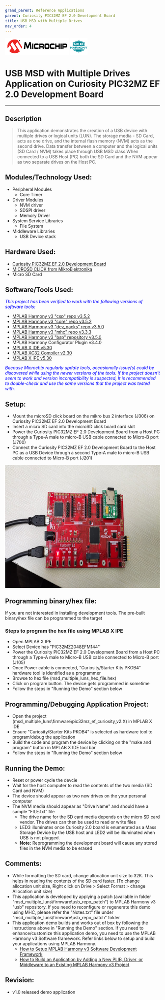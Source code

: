 ```yaml
---
grand_parent: Reference Applications
parent: Curiosity PIC32MZ EF 2.0 Development Board
title: USB MSD with Multiple Drives
nav_order: 4
---
```

<img src = "images/microchip_logo.png">
<img src = "images/microchip_mplab_harmony_logo_small.png">

# USB MSD with Multiple Drives Application on Curiosity PIC32MZ EF 2.0 Development Board
-----
## Description

>  This application demonstrates the creation of a USB device with multiple drives or logical
    units (LUN). The storage media - SD Card, acts as one drive, and the internal flash memory
    (NVM) acts as the second drive. Data transfer between a computer and the logical units 
    (SD Card / NVM) takes place through USB MSD class.When connected to a USB Host (PC) both the
    SD Card and the NVM appear as two separate drives on the Host PC.
    

## Modules/Technology Used:

- Peripheral Modules      
	- Core Timer
- Driver Modules	
    - NVM driver
    - SDSPI driver
    - Memory Driver
- System Service Libraries	
	- File System
- Middleware Libraries		
	- USB Device stack

## Hardware Used:

- [Curiosity PIC32MZ EF 2.0 Development Board](https://www.microchip.com/Developmenttools/ProductDetails/DM320209)   
- [MICROSD CLICK from MikroElektronika](http://www.mikroe.com/click/microsd/)
- Micro SD Card

## Software/Tools Used:
<span style="color:blue"> *This project has been verified to work with the following versions of software tools:*</span>  

 - [MPLAB Harmony v3 "csp" repo v3.5.2](https://github.com/Microchip-MPLAB-Harmony/csp/releases/tag/v3.5.2)
 - [MPLAB Harmony v3 "core" repo v3.5.2](https://github.com/Microchip-MPLAB-Harmony/core/releases/tag/v3.5.2)          
 - [MPLAB Harmony v3 "dev_packs" repo v3.5.0](https://github.com/Microchip-MPLAB-Harmony/dev_packs/releases/tag/v3.5.0)  
 - [MPLAB Harmony v3 "mhc" repo v3.3.3](https://github.com/Microchip-MPLAB-Harmony/mhc/releases/tag/v3.3.3)   
 - [MPLAB Harmony v3 "bsp" repository v3.5.0](https://github.com/Microchip-MPLAB-Harmony/bsp/releases/tag/v3.5.0)
 -  MPLAB Harmony Configurator Plugin v3.4.0
 - [MPLAB X IDE v5.30](https://www.microchip.com/mplab/mplab-x-ide)
 - [MPLAB XC32 Compiler v2.30](https://www.microchip.com/mplab/compilers)
 - [MPLAB X IPE v5.30](https://www.microchip.com/mplab/mplab-integrated-programming-environment)  

<span style="color:blue"> *Because Microchip regularly update tools, occasionally issue(s) could be discovered while using the newer versions of the tools. If the project doesn’t seem to work and version incompatibility is suspected, It is recommended to double-check and use the same versions that the project was tested with.* </span>  

## Setup:
- Mount the microSD click board on the mikro bus 2 interface (J306) on Curiosity PIC32MZ EF 2.0 Development Board
- Insert a micro SD card into the microSD click board card slot
- Power the Curiosity PIC32MZ EF 2.0 Development Board from a Host PC through a Type-A male to micro-B USB cable connected to Micro-B port (J700)
- Connect the Curiosity PIC32MZ EF 2.0 Development Board to the Host PC as a USB Device through a second Type-A male to micro-B USB cable connected to Micro-B port (J201)

<img src = "images/msd_multiple_luns_demo_setup.jpg" width="900" height="400" align="middle">

## Programming binary/hex file:
If you are not interested in installing development tools. The pre-built binary/hex file can be programmed to the target  

### Steps to program the hex file using MPLAB X IPE
- Open MPLAB X IPE
- Select Device has "PIC32MZ2048EFM144"
- Power the Curiosity PIC32MZ EF 2.0 Development Board from a Host PC through a Type-A male to Micro-B USB cable connected to Micro-B port (J105)
- Once Power cable is connected, "Curiosity/Starter Kits PKOB4" hardware tool is identified as a programmer
- Browse to hex file (msd_multiple_luns_hex_file.hex)
- Click on program button. The device gets programmed in sometime
- Follow the steps in "Running the Demo" section below

## Programming/Debugging Application Project:
- Open the project (msd_multiple_luns\firmware\pic32mz_ef_curiosity_v2.X) in MPLAB X IDE
- Ensure "Curiosity/Starter Kits PKOB4" is selected as hardware tool to program/debug the application
- Build the code and program the device by clicking on the "make and program" button in MPLAB X IDE tool bar
- Follow the steps in "Running the Demo" section below

## Running the Demo:
- Reset or power cycle the devcie
- Wait for the host computer to read the contents of the two media (SD Card and NVM)
- The device should appear as two new drives on the your personal computer
- The NVM media should appear as "Drive Name" and should have a sample “FILE.txt” file
	- The drive name for the SD card media depends on the micro SD card vendor. The drives can then be used to read or write files
    - LED3 illuminates once Curiosity 2.0 board is enumerated as a Mass Storage Device by the USB host and LED2 will be illuminated when USB is not plugged.
	- **Note:** Reprogramming the development board will cause any stored files in the NVM media to be erased


## Comments:
- While formatting the SD card, change allocation unit size to 32K. This helps in reading the contents of the SD card faster.
   (To change allocation unit size, Right click on Drive > Select Format > change Allocation unit size)
- This application is developed by applying a patch (available in folder "msd_multiple_luns\firmware\usb_repo_patch") to MPLAB Harmony v3 "usb" repository. 
   If you need to reconfigure or regenerate this demo using MHC, please refer the "Notes.txt" file under "msd_multiple_luns\firmware\usb_repo_patch" folder
- This application demo builds and works out of box by following the instructions above in "Running the Demo" section. If you need to enhance/customize this application demo, you need to use the MPLAB Harmony v3 Software framework. Refer links below to setup and build your applications using MPLAB Harmony. 
	- [How to Setup MPLAB Harmony v3 Software Development Framework](https://www.microchip.com/mymicrochip/filehandler.aspx?ddocname=en1000821) 
	- [How to Build an Application by Adding a New PLIB, Driver, or Middleware to an Existing MPLAB Harmony v3 Project](http://ww1.microchip.com/downloads/en/DeviceDoc/How_to_Build_Application_Adding_PLIB_%20Driver_or_Middleware%20_to_MPLAB_Harmony_v3Project_DS90003253A.pdf)              

## Revision: 
- v1.0 released demo application
